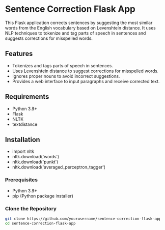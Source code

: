 # Sentence Correction Flask App

This Flask application corrects sentences by suggesting the most similar words from the English vocabulary based on Levenshtein distance. It uses NLP techniques to tokenize and tag parts of speech in sentences and suggests corrections for misspelled words.

## Features

- Tokenizes and tags parts of speech in sentences.
- Uses Levenshtein distance to suggest corrections for misspelled words.
- Ignores proper nouns to avoid incorrect suggestions.
- Provides a web interface to input paragraphs and receive corrected text.

## Requirements

- Python 3.8+
- Flask
- NLTK
- textdistance

## Installation

- import nltk
- nltk.download('words')
- nltk.download('punkt')
- nltk.download('averaged_perceptron_tagger')

### Prerequisites

- Python 3.8+
- pip (Python package installer)

### Clone the Repository

```bash
git clone https://github.com/yourusername/sentence-correction-flask-app.git
cd sentence-correction-flask-app
